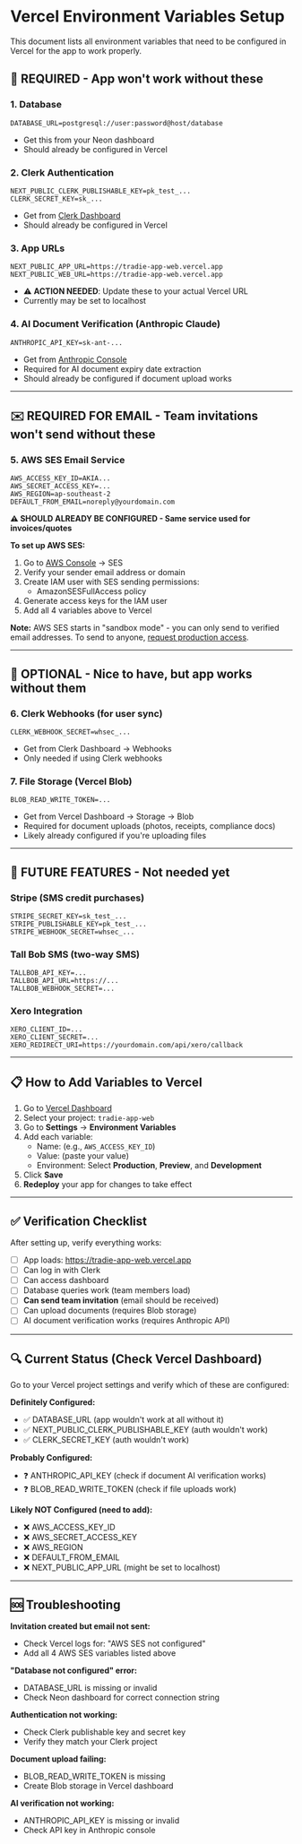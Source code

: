# Vercel Environment Variables Setup

This document lists all environment variables that need to be configured in Vercel for the app to work properly.

## 🚨 REQUIRED - App won't work without these

### 1. Database
```
DATABASE_URL=postgresql://user:password@host/database
```
- Get this from your Neon dashboard
- Should already be configured in Vercel

### 2. Clerk Authentication
```
NEXT_PUBLIC_CLERK_PUBLISHABLE_KEY=pk_test_...
CLERK_SECRET_KEY=sk_...
```
- Get from [Clerk Dashboard](https://dashboard.clerk.com)
- Should already be configured in Vercel

### 3. App URLs
```
NEXT_PUBLIC_APP_URL=https://tradie-app-web.vercel.app
NEXT_PUBLIC_WEB_URL=https://tradie-app-web.vercel.app
```
- ⚠️ **ACTION NEEDED**: Update these to your actual Vercel URL
- Currently may be set to localhost

### 4. AI Document Verification (Anthropic Claude)
```
ANTHROPIC_API_KEY=sk-ant-...
```
- Get from [Anthropic Console](https://console.anthropic.com)
- Required for AI document expiry date extraction
- Should already be configured if document upload works

---

## ✉️ REQUIRED FOR EMAIL - Team invitations won't send without these

### 5. AWS SES Email Service
```
AWS_ACCESS_KEY_ID=AKIA...
AWS_SECRET_ACCESS_KEY=...
AWS_REGION=ap-southeast-2
DEFAULT_FROM_EMAIL=noreply@yourdomain.com
```

**⚠️ SHOULD ALREADY BE CONFIGURED - Same service used for invoices/quotes**

**To set up AWS SES:**

1. Go to [AWS Console](https://console.aws.amazon.com) → SES
2. Verify your sender email address or domain
3. Create IAM user with SES sending permissions:
   - AmazonSESFullAccess policy
4. Generate access keys for the IAM user
5. Add all 4 variables above to Vercel

**Note:** AWS SES starts in "sandbox mode" - you can only send to verified email addresses. To send to anyone, [request production access](https://docs.aws.amazon.com/ses/latest/dg/request-production-access.html).

---

## 📎 OPTIONAL - Nice to have, but app works without them

### 6. Clerk Webhooks (for user sync)
```
CLERK_WEBHOOK_SECRET=whsec_...
```
- Get from Clerk Dashboard → Webhooks
- Only needed if using Clerk webhooks

### 7. File Storage (Vercel Blob)
```
BLOB_READ_WRITE_TOKEN=...
```
- Get from Vercel Dashboard → Storage → Blob
- Required for document uploads (photos, receipts, compliance docs)
- Likely already configured if you're uploading files

---

## 🔮 FUTURE FEATURES - Not needed yet

### Stripe (SMS credit purchases)
```
STRIPE_SECRET_KEY=sk_test_...
STRIPE_PUBLISHABLE_KEY=pk_test_...
STRIPE_WEBHOOK_SECRET=whsec_...
```

### Tall Bob SMS (two-way SMS)
```
TALLBOB_API_KEY=...
TALLBOB_API_URL=https://...
TALLBOB_WEBHOOK_SECRET=...
```

### Xero Integration
```
XERO_CLIENT_ID=...
XERO_CLIENT_SECRET=...
XERO_REDIRECT_URI=https://yourdomain.com/api/xero/callback
```

---

## 📋 How to Add Variables to Vercel

1. Go to [Vercel Dashboard](https://vercel.com/dashboard)
2. Select your project: `tradie-app-web`
3. Go to **Settings** → **Environment Variables**
4. Add each variable:
   - Name: (e.g., `AWS_ACCESS_KEY_ID`)
   - Value: (paste your value)
   - Environment: Select **Production**, **Preview**, and **Development**
5. Click **Save**
6. **Redeploy** your app for changes to take effect

---

## ✅ Verification Checklist

After setting up, verify everything works:

- [ ] App loads: https://tradie-app-web.vercel.app
- [ ] Can log in with Clerk
- [ ] Can access dashboard
- [ ] Database queries work (team members load)
- [ ] **Can send team invitation** (email should be received)
- [ ] Can upload documents (requires Blob storage)
- [ ] AI document verification works (requires Anthropic API)

---

## 🔍 Current Status (Check Vercel Dashboard)

Go to your Vercel project settings and verify which of these are configured:

**Definitely Configured:**
- ✅ DATABASE_URL (app wouldn't work at all without it)
- ✅ NEXT_PUBLIC_CLERK_PUBLISHABLE_KEY (auth wouldn't work)
- ✅ CLERK_SECRET_KEY (auth wouldn't work)

**Probably Configured:**
- ❓ ANTHROPIC_API_KEY (check if document AI verification works)
- ❓ BLOB_READ_WRITE_TOKEN (check if file uploads work)

**Likely NOT Configured (need to add):**
- ❌ AWS_ACCESS_KEY_ID
- ❌ AWS_SECRET_ACCESS_KEY
- ❌ AWS_REGION
- ❌ DEFAULT_FROM_EMAIL
- ❌ NEXT_PUBLIC_APP_URL (might be set to localhost)

---

## 🆘 Troubleshooting

**Invitation created but email not sent:**
- Check Vercel logs for: "AWS SES not configured"
- Add all 4 AWS SES variables listed above

**"Database not configured" error:**
- DATABASE_URL is missing or invalid
- Check Neon dashboard for correct connection string

**Authentication not working:**
- Check Clerk publishable key and secret key
- Verify they match your Clerk project

**Document upload failing:**
- BLOB_READ_WRITE_TOKEN is missing
- Create Blob storage in Vercel dashboard

**AI verification not working:**
- ANTHROPIC_API_KEY is missing or invalid
- Check API key in Anthropic console
